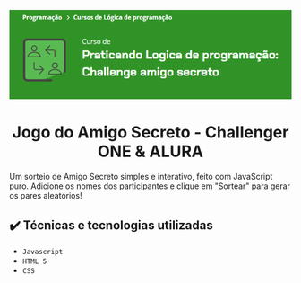 <div align="center">
  
  ![challeng](https://github.com/MajorKley/Jogo-do-Amigo-Secreto/blob/main/challenge-amigo-secreto_pt-main/assets/challeng.png)
  
</div>


<h1 align = "center"> Jogo do Amigo Secreto - Challenger ONE & ALURA </h1>
<p>Um sorteio de Amigo Secreto simples e interativo, feito com JavaScript puro. Adicione os nomes dos participantes e clique em "Sortear" para gerar os pares aleatórios!
</p>

## ✔️ Técnicas e tecnologias utilizadas

- ``Javascript``
- ``HTML 5``
- ``CSS``

